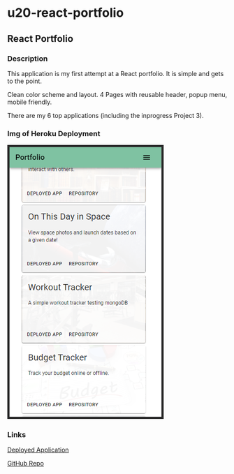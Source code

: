 # u20-react-portfolio
## React Portfolio 

### Description 

This application is my first attempt at a React portfolio. It is simple and gets to the point.

Clean color scheme and layout. 4 Pages with reusable header, popup menu, mobile friendly.

There are my 6 top applications (including the inprogress Project 3).

### Img of Heroku Deployment
![Image of Deployed Application](./assets/deployed-mobile.png "Deployed Screenshot")

### Links

[Deployed Application](https://u20-react-portfolio.herokuapp.com/)

[GitHub Repo](https://github.com/epowelldev/u20-react-portfolio)